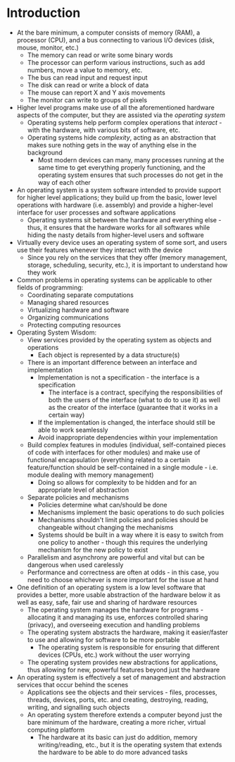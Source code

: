 # Introduction
- At the bare minimum, a computer consists of memory (RAM), a processor (CPU), and a bus connecting to various I/O devices (disk, mouse, monitor, etc.)
    - The memory can read or write some binary words
    - The processor can perform various instructions, such as add numbers, move a value to memory, etc.
    - The bus can read input and request input
    - The disk can read or write a block of data
    - The mouse can report X and Y axis movements
    - The monitor can write to groups of pixels
- Higher level programs make use of all the aforementioned hardware aspects of the computer, but they are assisted via the *operating system*
    - Operating systems help perform complex operations that *interact* - with the hardware, with various bits of software, etc.
    - Operating systems hide *complexity*, acting as an abstraction that makes sure nothing gets in the way of anything else in the background
        - Most modern devices can many, many processes running at the same time to get everything properly functioning, and the operating system ensures that such processes do not get in the way of each other
- An operating system is a system software intended to provide support for higher level applications; they build up from the basic, lower level operations with hardware (i.e. assembly) and provide a higher-level interface for user processes and software applications
    - Operating systems sit between the hardware and everything else - thus, it ensures that the hardware works for all softwares while hiding the nasty details from higher-level users and software
- Virtually every device uses an operating system of some sort, and users use their features whenever they interact with the device
    - Since you rely on the services that they offer (memory management, storage, scheduling, security, etc.), it is important to understand how they work
- Common problems in operating systems can be applicable to other fields of programming:
    - Coordinating separate computations
    - Managing shared resources
    - Virtualizing hardware and software
    - Organizing communications
    - Protecting computing resources
- Operating System Wisdom:
    - View services provided by the operating system as objects and operations 
        - Each object is represented by a data structure(s)
    - There is an important difference between an interface and implementation
        - Implementation is not a specification - the interface is a specification
            - The interface is a contract, specifying the responsibilities of both the users of the interface (what to do to use it) as well as the creator of the interface (guarantee that it works in a certain way)
        - If the implementation is changed, the interface should still be able to work seamlessly 
        - Avoid inappropriate dependencies within your implementation
    - Build complex features in modules (individual, self-contained pieces of code with interfaces for other modules) and make use of functional encapsulation (everything related to a certain feature/function should be self-contained in a single module - i.e. module dealing with memory management)
        - Doing so allows for complexity to be hidden and for an appropriate level of abstraction
    - Separate policies and mechanisms
        - Policies determine what can/should be done
        - Mechanisms implement the basic operations to do such policies
        - Mechanisms shouldn't limit policies and policies should be changeable without changing the mechanisms
        - Systems should be built in a way where it is easy to switch from one policy to another - though this requires the underlying mechanism for the new policy to exist
    - Parallelism and asynchrony are powerful and vital but can be dangerous when used carelessly
    - Performance and correctness are often at odds - in this case, you need to choose whichever is more important for the issue at hand
- One definition of an operating system is a low level software that provides a better, more usable abstraction of the hardware below it as well as easy, safe, fair use and sharing of hardware resources
    - The operating system manages the hardware for programs - allocating it and managing its use, enforces controlled sharing (privacy), and overseeing execution and handling problems
    - The operating system abstracts the hardware, making it easier/faster to use and allowing for software to be more portable
        - The operating system is responsible for ensuring that different devices (CPUs, etc.) work without the user worrying
    - The operating system provides new abstractions for applications, thus allowing for new, powerful features beyond just the hardware
- An operating system is effectively a set of management and abstraction services that occur behind the scenes
    - Applications see the objects and their services - files, processes, threads, devices, ports, etc. and creating, destroying, reading, writing, and signalling such objects
    - An operating system therefore extends a computer beyond just the bare minimum of the hardware, creating a more richer, virtual computing platform 
        - The hardware at its basic can just do addition, memory writing/reading, etc., but it is the operating system that extends the hardware to be able to do more advanced tasks